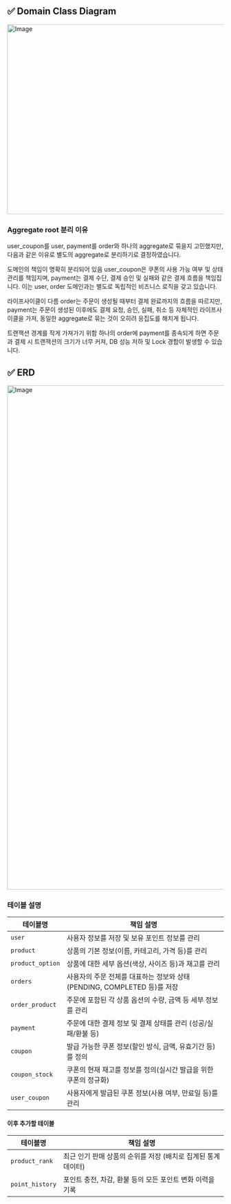 ## ✅ Domain Class Diagram

<img width="751" height="441" alt="Image" src="https://github.com/user-attachments/assets/e3ef9a6c-aa9e-4b68-9093-f5218ef842a6" />

### Aggregate root 분리 이유
user_coupon를 user, payment를 order와 하나의 aggregate로 묶을지 고민했지만, 다음과 같은 이유로 별도의 aggregate로 분리하기로 결정하였습니다.

도메인의 책임이 명확히 분리되어 있음
user_coupon은 쿠폰의 사용 가능 여부 및 상태 관리를 책임지며, payment는 결제 수단, 결제 승인 및 실패와 같은 결제 흐름을 책임집니다. 
이는 user, order 도메인과는 별도로 독립적인 비즈니스 로직을 갖고 있습니다.

라이프사이클이 다름
order는 주문이 생성될 때부터 결제 완료까지의 흐름을 따르지만, payment는 주문이 생성된 이후에도 결제 요청, 승인, 실패, 취소 등 자체적인 라이프사이클을 가져, 
동일한 aggregate로 묶는 것이 오히려 응집도를 해치게 됩니다.

트랜잭션 경계를 작게 가져가기 위함
하나의 order에 payment를 종속되게 하면 주문과 결제 시 트랜잭션의 크기가 너무 커져, 
DB 성능 저하 및 Lock 경합이 발생할 수 있습니다.


## ✅ ERD

<img width="741" height="1171" alt="Image" src="https://github.com/user-attachments/assets/b2a1cf25-1ca9-4a55-9293-a7ff1afc781c" />


### 테이블 설명
| 테이블명             | 책임 설명                                             |
|------------------|---------------------------------------------------|
| `user`           | 사용자 정보를 저장 및 보유 포인트 정보를 관리                        |
| `product`        | 상품의 기본 정보(이름, 카테고리, 가격 등)를 관리                     |
| `product_option` | 상품에 대한 세부 옵션(색상, 사이즈 등)과 재고를 관리                   |
| `orders`         | 사용자의 주문 전체를 대표하는 정보와 상태(PENDING, COMPLETED 등)를 저장 |
| `order_product`  | 주문에 포함된 각 상품 옵션의 수량, 금액 등 세부 정보를 관리               |
| `payment`        | 주문에 대한 결제 정보 및 결제 상태를 관리 (성공/실패/환불 등)             |
| `coupon`         | 발급 가능한 쿠폰 정보(할인 방식, 금액, 유효기간 등)를 정의               |
| `coupon_stock`   | 쿠폰의 현재 재고를 정보를 정의(실시간 발급을 위한 쿠폰의 정규화)             |
| `user_coupon`    | 사용자에게 발급된 쿠폰 정보(사용 여부, 만료일 등)를 관리                 |

#### 이후 추가할 테이블
| 테이블명           | 책임 설명                                             |
|----------------|---------------------------------------------------
| `product_rank` | 최근 인기 판매 상품의 순위를 저장 (배치로 집계된 통계 데이터)              |
| `point_history` | 포인트 충전, 차감, 환불 등의 모든 포인트 변화 이력을 기록                |